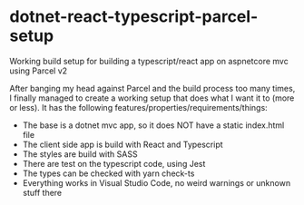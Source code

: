 # dotnet-react-typescript-parcel-setup
Working build setup for building a typescript/react app on aspnetcore mvc using Parcel v2

After banging my head against Parcel and the build process too many times, I finally managed to
create a working setup that does what I want it to (more or less). It has the following 
features/properties/requirements/things:

- The base is a dotnet mvc app, so it does NOT have a static index.html file
- The client side app is build with React and Typescript
- The styles are build with SASS
- There are test on the typescript code, using Jest
- The types can be checked with yarn check-ts
- Everything works in Visual Studio Code, no weird warnings or unknown stuff there
